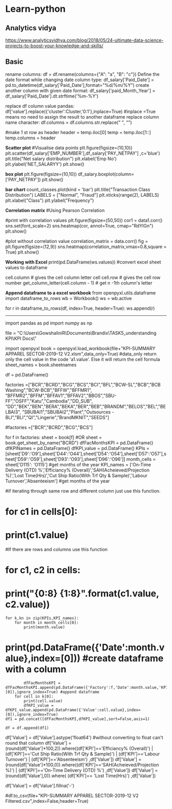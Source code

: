 # Learn-python

Analytics vidya
-----------------
https://www.analyticsvidhya.com/blog/2018/05/24-ultimate-data-science-projects-to-boost-your-knowledge-and-skills/

Basic
---------
rename columns: df = df.rename(columns={"A": "a", "B": "c"})
Define the date format while changing date column type: df_salary['Paid_Date'] = pd.to_datetime(df_salary['Paid_Date'],format="%d/%m/%Y")
create another column with given date format: df_salary['paid_Month_Year'] = df_salary['Paid_Date'].dt.strftime('%m-%Y')

replace df column value pandas: df['value'].replace({'cluster':Cluster,'0:1'},inplace=True) #inplace =True means no need to assign the result to another dataframe
replace column name character:     df.columns = df.columns.str.replace(" ", "")

#make 1 st row as header
header = temp.iloc[0]
temp = temp.iloc[1::]
temp.columns = header

**Scatter plot**
#Visualise data points
plt.figure(figsize=(10,10))
plt.scatter(df_salary['EMP_NUMBER'],df_salary['PAY_NETPAY'] ,c='blue')
plt.title("Net salary distribution")
plt.xlabel('Emp No')
plt.ylabel('NET_SALARYY')
plt.show()

**box plot**
plt.figure(figsize=(10,10))
df_salary.boxplot(column=['PAY_NETPAY'])
plt.show()

**bar chart**
count_classes.plot(kind = 'bar')
plt.title("Transaction Class Distribution")
LABELS = ["Normal", "Fraud"]
plt.xticks(range(2), LABELS)
plt.xlabel("Class")
plt.ylabel("Frequency")

**Correlation matrix**
#Using Pearson Correlation

#print with correlation values
plt.figure(figsize=(50,50))
cor1 = data1.corr()
sns.set(font_scale=2)
sns.heatmap(cor, annot=True, cmap="RdYlGn")
plt.show()

#plot without correlation value
correlation_matrix = data.corr()
fig = plt.figure(figsize=(12,9))
sns.heatmap(correlation_matrix,vmax=0.8,square = True)
plt.show()

**Working with Excel**
print(pd.DataFrame(ws.values))      #convert excel sheet values to dataframe

cell.column                         # gives the cell column letter cell
cell.row                            # gives the cell row number
get_column_letter(cell.column - 1)      # get n -1th column's letter

  **Append dataframe to a excel workbook**
  from openpyxl.utils.dataframe import dataframe_to_rows
  wb = Workbook()
  ws = wb.active

  for r in dataframe_to_rows(df, index=True, header=True):
      ws.append(r)

--------------------
import pandas as pd
import numpy as np

file = "C:\\Users\\GowshaliniR\\Documents\\Brandix\\TASK5_understanding KPI\\KPI Docs\\"

import openpyxl
book = openpyxl.load_workbook(file+"KPI-SUMMARY APPAREL SECTOR-2019-12 V2.xlsm",data_only=True)      #data_only return only the cell value in the code 'a1.value'. Else it will return the cell formula
sheet_names = book.sheetnames

df = pd.DataFrame()


factories =["BCR","BCRD","BCG","BCS","BCI","BFL","BCW-SL","BCB","BCB Washing","BCW-BCB","BFFW","BFFMR1",
            "BFFMR2","BFFM","BFFAV1","BFFAV2","BBOS","SBU-FF","OSFF","Katu","Cambodia","DD_SUB",
            "DD","BEK","BEN","BERA","BEKA","BER","BEB","BRANDM","BELOS","BEL","BELBAI3",
            "SBUBAI1","SBUBAI2","Plant","Outsources - BLI","BLI","QI","Lingerie","BrandMKNIT","SEEDS"]

#factories =["BCR","BCRD","BCG","BCS"]

for f in factories:
    sheet = book[f]               #OR     sheet = book.get_sheet_by_name("BCRD") 
    dfFacMonthsKPI = pd.DataFrame()
    dfKPINames = pd.DataFrame()
    dfKPI_value = pd.DataFrame()
    KPIs =[sheet['D9':'O9'],sheet['D44':'O44'],sheet['D54':'O54'],sheet['D57':'O57'],sheet['D59':'O59'],sheet['D93':'O93'],sheet['D96':'O96']] 
    month_cells = sheet['D115': 'O115']     #get months of the year
    KPI_names = ['On-Time Delivery (OTD) %','Efficiancy% (Overall)','SAH(Acheieved/Projection %)','Lost Time(Hrs)','Cut Ship Ratio(With Trf Qty & Sample)','Labour Turnover','Absenteeism']   #get months of the year
    
#if iterating through same row and different column just use this function.
#        for c1 in cells[0]:  
#            print(c1.value)
#If there are rows and columns use this function 
#        for c1, c2 in cells:
#            print("{0:8} {1:8}".format(c1.value, c2.value))
    

    for k,kn in zip(KPIs,KPI_names):
        for month in month_cells[0]:  
            print(month.value)
#           print(pd.DataFrame({'Date':month.value},index=[0]))  #create dataframe with a column
            dfFacMonthsKPI = dfFacMonthsKPI.append(pd.DataFrame({'Factory':f,'Date':month.value,'KPI':kn},index=[0]),ignore_index=True) #append dataframe
        for cell in k[0]:  
            print(cell.value)
            dfKPI_value = dfKPI_value.append(pd.DataFrame({'Value':cell.value},index=[0]),ignore_index=True)
    df1 = pd.concat([dfFacMonthsKPI,dfKPI_value],sort=False,axis=1)
        
    df = df.append(df1)

df['Value'] = df['Value'].astype('float64')   #without converting to float can't round that column
df['Value'] = (round(df['Value']*100,2)).where((df['KPI']=='Efficiancy% (Overall)') | (df['KPI']=='Cut Ship Ratio(With Trf Qty & Sample)') | (df['KPI']=='Labour Turnover') | (df['KPI']=='Absenteeism')  ,df['Value'])
df['Value'] = (round(df['Value']*100,0)).where((df['KPI']=='SAH(Acheieved/Projection %)') | (df['KPI']=='On-Time Delivery (OTD) %') ,df['Value'])
df['Value'] = (round(df['Value'],0)).where( (df['KPI']== 'Lost Time(Hrs)') ,df['Value'])

df['Value'] = df['Value'].fillna('-')

#df.to_csv(file+"KPI-SUMMARY APPAREL SECTOR-2019-12 V2 Filtered.csv",index=False,header=True)
